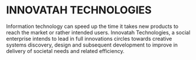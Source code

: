 # INNOVATAH TECHNOLOGIES

Information technology can speed up the time it takes new products to reach the market or rather intended users. Innovatah Technologies, a social enterprise intends to lead in full innovations circles towards creative systems discovery, design and subsequent development to improve in delivery of societal needs and related efficiency.